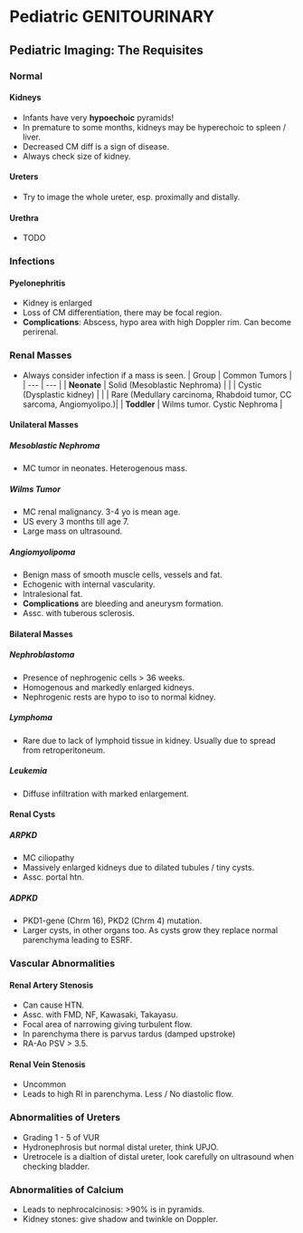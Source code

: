 # Pediatric GENITOURINARY
## Pediatric Imaging: The Requisites

### Normal
#### Kidneys
* Infants have very **hypoechoic** pyramids!
* In premature to some months, kidneys may be hyperechoic to spleen / liver.
* Decreased CM diff is a sign of disease.
* Always check size of kidney.
#### Ureters
* Try to image the whole ureter, esp. proximally and distally.
#### Urethra
* TODO

### Infections
#### Pyelonephritis
* Kidney is enlarged
* Loss of CM differentiation, there may be focal region.
* **Complications**: Abscess, hypo area with high Doppler rim. Can become perirenal.

### Renal Masses
* Always consider infection if a mass is seen.
| Group | Common Tumors |
| --- | --- |
| **Neonate** | Solid (Mesoblastic Nephroma) |
| | Cystic (Dysplastic kidney) |
| | Rare (Medullary carcinoma, Rhabdoid tumor, CC sarcoma, Angiomyolipo.)|
| **Toddler** | Wilms tumor. Cystic Nephroma |

#### Unilateral Masses
##### Mesoblastic Nephroma
* MC tumor in neonates. Heterogenous mass.
##### Wilms Tumor
* MC renal malignancy. 3-4 yo is mean age.
* US every 3 months till age 7.
* Large mass on ultrasound.
##### Angiomyolipoma
* Benign mass of smooth muscle cells, vessels and fat.
* Echogenic with internal vascularity.
* Intralesional fat.
* **Complications** are bleeding and aneurysm formation.
* Assc. with tuberous sclerosis.

#### Bilateral Masses
##### Nephroblastoma
* Presence of nephrogenic cells > 36 weeks.
* Homogenous and markedly enlarged kidneys.
* Nephrogenic rests are hypo to iso to normal kidney.
##### Lymphoma
* Rare due to lack of lymphoid tissue in kidney. Usually due to spread from retroperitoneum.
##### Leukemia
* Diffuse infiltration with marked enlargement.

#### Renal Cysts
##### ARPKD
* MC ciliopathy
* Massively enlarged kidneys due to dilated tubules / tiny cysts.
* Assc. portal htn.

##### ADPKD
* PKD1-gene (Chrm 16), PKD2 (Chrm 4) mutation.
* Larger cysts, in other organs too. As cysts grow they replace normal parenchyma leading to ESRF.

### Vascular Abnormalities
#### Renal Artery Stenosis
* Can cause HTN.
* Assc. with FMD, NF, Kawasaki, Takayasu.
* Focal area of narrowing giving turbulent flow.
* In parenchyma there is parvus tardus (damped upstroke)
* RA-Ao PSV > 3.5.

#### Renal Vein Stenosis
* Uncommon
* Leads to high RI in parenchyma. Less / No diastolic flow.

### Abnormalities of Ureters
* Grading 1 - 5 of VUR
* Hydronephrosis but normal distal ureter, think UPJO.
* Uretrocele is a dialtion of distal ureter, look carefully on ultrasound when checking bladder.

### Abnormalities of Calcium
* Leads to nephrocalcinosis: >90% is in pyramids.
* Kidney stones: give shadow and twinkle on Doppler.